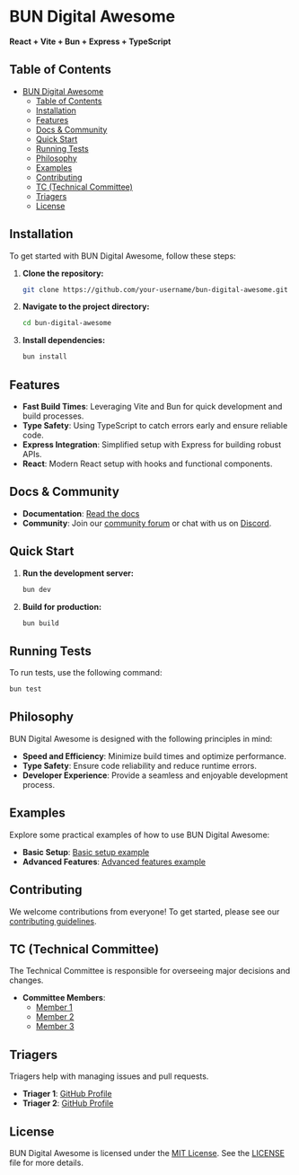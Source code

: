 # BUN Digital Awesome

**React + Vite + Bun + Express + TypeScript**

## Table of Contents

- [BUN Digital Awesome](#bun-digital-awesome)
  - [Table of Contents](#table-of-contents)
  - [Installation](#installation)
  - [Features](#features)
  - [Docs \& Community](#docs--community)
  - [Quick Start](#quick-start)
  - [Running Tests](#running-tests)
  - [Philosophy](#philosophy)
  - [Examples](#examples)
  - [Contributing](#contributing)
  - [TC (Technical Committee)](#tc-technical-committee)
  - [Triagers](#triagers)
  - [License](#license)

## Installation

To get started with BUN Digital Awesome, follow these steps:

1. **Clone the repository:**
    ```bash
    git clone https://github.com/your-username/bun-digital-awesome.git
    ```
2. **Navigate to the project directory:**
    ```bash
    cd bun-digital-awesome
    ```
3. **Install dependencies:**
    ```bash
    bun install
    ```

## Features

- **Fast Build Times**: Leveraging Vite and Bun for quick development and build processes.
- **Type Safety**: Using TypeScript to catch errors early and ensure reliable code.
- **Express Integration**: Simplified setup with Express for building robust APIs.
- **React**: Modern React setup with hooks and functional components.

## Docs & Community

- **Documentation**: [Read the docs](https://docs.bun-digital-awesome.com)
- **Community**: Join our [community forum](https://forum.bun-digital-awesome.com) or chat with us on [Discord](https://discord.gg/bun-digital-awesome).

## Quick Start

1. **Run the development server:**
    ```bash
    bun dev
    ```
2. **Build for production:**
    ```bash
    bun build
    ```

## Running Tests

To run tests, use the following command:

```bash
bun test
```

## Philosophy

BUN Digital Awesome is designed with the following principles in mind:

- **Speed and Efficiency**: Minimize build times and optimize performance.
- **Type Safety**: Ensure code reliability and reduce runtime errors.
- **Developer Experience**: Provide a seamless and enjoyable development process.

## Examples

Explore some practical examples of how to use BUN Digital Awesome:

- **Basic Setup**: [Basic setup example](https://github.com/your-username/bun-digital-awesome/tree/main/examples/basic-setup)
- **Advanced Features**: [Advanced features example](https://github.com/your-username/bun-digital-awesome/tree/main/examples/advanced-features)

## Contributing

We welcome contributions from everyone! To get started, please see our [contributing guidelines](https://github.com/your-username/bun-digital-awesome/blob/main/CONTRIBUTING.md).

## TC (Technical Committee)

The Technical Committee is responsible for overseeing major decisions and changes. 

- **Committee Members**: 
  - [Member 1](https://github.com/member1)
  - [Member 2](https://github.com/member2)
  - [Member 3](https://github.com/member3)

## Triagers

Triagers help with managing issues and pull requests. 

- **Triager 1**: [GitHub Profile](https://github.com/triager1)
- **Triager 2**: [GitHub Profile](https://github.com/triager2)

## License

BUN Digital Awesome is licensed under the [MIT License](https://opensource.org/licenses/MIT). See the [LICENSE](https://github.com/your-username/bun-digital-awesome/blob/main/LICENSE) file for more details.
